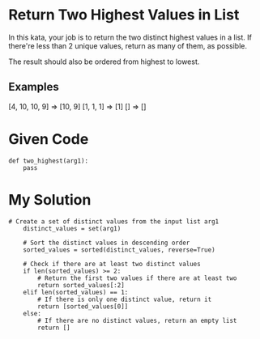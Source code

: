 # Return Two Highest Values in List

In this kata, your job is to return the two distinct highest values in a list. If there're less than 2 unique values, return as many of them, as possible.

The result should also be ordered from highest to lowest.

## Examples

[4, 10, 10, 9]  =>  [10, 9]
[1, 1, 1]  =>  [1]
[]  =>  []

# Given Code

```{python}
def two_highest(arg1):
    pass
```

# My Solution

```{python}
# Create a set of distinct values from the input list arg1
    distinct_values = set(arg1)

    # Sort the distinct values in descending order
    sorted_values = sorted(distinct_values, reverse=True)

    # Check if there are at least two distinct values
    if len(sorted_values) >= 2:
        # Return the first two values if there are at least two
        return sorted_values[:2]
    elif len(sorted_values) == 1:
        # If there is only one distinct value, return it
        return [sorted_values[0]]
    else:
        # If there are no distinct values, return an empty list
        return []
```
